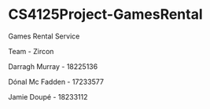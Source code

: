 # CS4125Project-GamesRental
Games Rental Service

Team - Zircon

Darragh Murray - 18225136

Dónal Mc Fadden - 17233577

Jamie Doupé - 18233112
